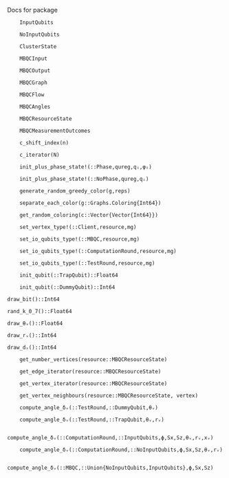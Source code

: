 Docs for package
```@docs
    InputQubits
```

```@docs
    NoInputQubits
```

```@docs
    ClusterState
```

```@docs
    MBQCInput
```

```@docs
    MBQCOutput
```

```@docs
    MBQCGraph
```

```@docs
    MBQCFlow
```

```@docs
    MBQCAngles
```

```@docs
    MBQCResourceState
```

```@docs
    MBQCMeasurementOutcomes
```



```@docs
    c_shift_index(n)
```

```@docs
    c_iterator(N)
```


```@docs
    init_plus_phase_state!(::Phase,qureg,qᵢ,φᵢ)
```

```@docs
    init_plus_phase_state!(::NoPhase,qureg,qᵢ)
```

```@docs
    generate_random_greedy_color(g,reps)
```

```@docs
    separate_each_color(g::Graphs.Coloring{Int64})
```

```@docs
    get_random_coloring(c::Vector{Vector{Int64}})
```

```@docs
    set_vertex_type!(::Client,resource,mg)
```

```@docs
    set_io_qubits_type!(::MBQC,resource,mg)
```

```@docs
    set_io_qubits_type!(::ComputationRound,resource,mg)
```

```@docs
    set_io_qubits_type!(::TestRound,resource,mg)
```

```@docs
    init_qubit(::TrapQubit)::Float64
```

```@docs
    init_qubit(::DummyQubit)::Int64
```

```@docs
draw_bit()::Int64
```

```@docs
rand_k_0_7()::Float64
```

```@docs
draw_θᵥ()::Float64
```

```@docs
draw_rᵥ()::Int64
```

```@docs
draw_dᵥ()::Int64
``` 

```@docs
    get_number_vertices(resource::MBQCResourceState)
```

```@docs
    get_edge_iterator(resource::MBQCResourceState)
```

```@docs
    get_vertex_iterator(resource::MBQCResourceState)
```

```@docs
    get_vertex_neighbours(resource::MBQCResourceState, vertex)
```

```@docs
    compute_angle_δᵥ(::TestRound,::DummyQubit,θᵥ)
```

```@docs
    compute_angle_δᵥ(::TestRound,::TrapQubit,θᵥ,rᵥ)
```

```@docs
    compute_angle_δᵥ(::ComputationRound,::InputQubits,ϕ,Sx,Sz,θᵥ,rᵥ,xᵥ)
```

```@docs
    compute_angle_δᵥ(::ComputationRound,::NoInputQubits,ϕ,Sx,Sz,θᵥ,rᵥ)
```

```@docs
    compute_angle_δᵥ(::MBQC,::Union{NoInputQubits,InputQubits},ϕ,Sx,Sz)
```
